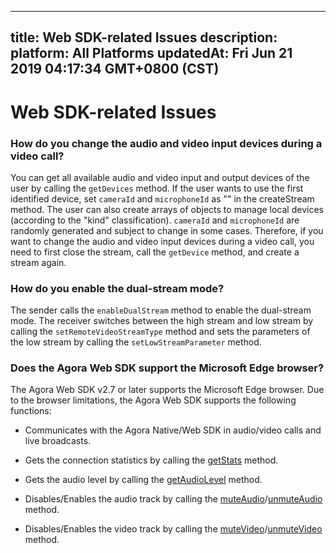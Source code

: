 
---
title: Web SDK-related Issues
description: 
platform: All Platforms
updatedAt: Fri Jun 21 2019 04:17:34 GMT+0800 (CST)
---
# Web SDK-related Issues
### How do you change the audio and video input devices during a video call?
You can get all available audio and video input and output devices of the user by calling the `getDevices` method. If the user wants to use the first identified device, set `cameraId` and `microphoneId` as "" in the createStream method. The user can also create arrays of objects to manage local devices (according to the "kind" classification). `cameraId` and `microphoneId` are randomly generated and subject to change in some cases. Therefore, if you want to change the audio and video input devices during a video call, you need to first close the stream, call the `getDevice` method, and create a stream again. 

### How do you enable the dual-stream mode?
The sender calls the `enableDualStream` method to enable the dual-stream mode. The receiver switches between the high stream and low stream by calling the `setRemoteVideoStreamType` method and sets the parameters of the low stream by calling the `setLowStreamParameter` method.

### <a name="edge"></a>Does the Agora Web SDK support the Microsoft Edge browser?

The Agora Web SDK v2.7 or later supports the Microsoft Edge browser. Due to the browser limitations, the Agora Web SDK supports the following functions:

- Communicates with the Agora Native/Web SDK in audio/video calls and live broadcasts.

- Gets the connection statistics by calling the [getStats](https://docs.agora.io/en/Interactive%20Broadcast/API%20Reference/web/interfaces/agorartc.stream.html#getstats) method. 

- Gets the audio level by calling the [getAudioLevel](https://docs.agora.io/en/Interactive%20Broadcast/API%20Reference/web/interfaces/agorartc.stream.html#getaudiolevel) method.

- Disables/Enables the audio track by calling the [muteAudio](https://docs.agora.io/en/Interactive%20Broadcast/API%20Reference/web/interfaces/agorartc.stream.html#muteaudio)/[unmuteAudio](https://docs.agora.io/en/Interactive%20Broadcast/API%20Reference/web/interfaces/agorartc.stream.html#unmuteaudio) method.

- Disables/Enables the video track by calling the [muteVideo](https://docs.agora.io/en/Interactive%20Broadcast/API%20Reference/web/interfaces/agorartc.stream.html#mutevideo)/[unmuteVideo](https://docs.agora.io/en/Interactive%20Broadcast/API%20Reference/web/interfaces/agorartc.stream.html#unmutevideo) method.
